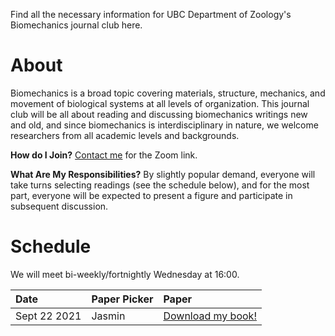 Find all the necessary information for UBC Department of Zoology's Biomechanics journal club here. 

# About
Biomechanics is a broad topic covering materials, structure, mechanics, and movement of biological systems at all levels of organization. This journal club will be all about reading and discussing biomechanics writings new and old, and since biomechanics is interdisciplinary in nature, we welcome researchers from all academic levels and backgrounds.  

__How do I Join?__ [Contact me](jas.wong.is@gmail.com) for the Zoom link.

__What Are My Responsibilities?__ By slightly popular demand, everyone will take turns selecting readings (see the schedule below), and for the most part, everyone will be expected to present a figure and participate in subsequent discussion. 

# Schedule
We will meet bi-weekly/fortnightly Wednesday at 16:00.

| Date | Paper Picker | Paper |
| :---------------- | :---------------- | :------------------------------------- |
| Sept 22 2021 | Jasmin | [Download my book!](https://github.com/jas-wong/ubc-zoology-biomechanics/blob/main/papers/How%20animals%20move%20An%20integrative%20view.pdf) |
